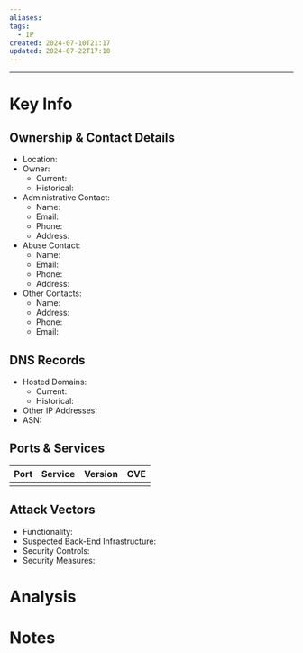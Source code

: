 ```yaml
---
aliases: 
tags:
  - IP
created: 2024-07-10T21:17
updated: 2024-07-22T17:10
---
```

---
# Key Info

## Ownership & Contact Details
- Location: 
- Owner: 
	- Current: 
	- Historical: 
- Administrative Contact:
	- Name: 
	- Email: 
	- Phone: 
	- Address: 
- Abuse Contact: 
	- Name: 
	- Email: 
	- Phone: 
	- Address: 
- Other Contacts: 
	- Name: 
	- Address: 
	- Phone: 
	- Email: 
## DNS Records
- Hosted Domains: 
	- Current: 
	- Historical: 
- Other IP Addresses:
- ASN: 
## Ports & Services

| Port | Service | Version | CVE |
| ---- | ------- | ------- | --- |
|      |         |         |     |

## Attack Vectors

- Functionality: 
- Suspected Back-End Infrastructure: 
- Security Controls: 
- Security Measures: 

# Analysis


# Notes